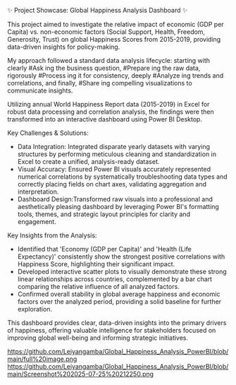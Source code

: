 ✨ Project Showcase: Global Happiness Analysis Dashboard ✨

This project aimed to investigate the relative impact of economic (GDP per Capita) vs. non-economic factors (Social Support, Health, Freedom, Generosity, Trust) on global Happiness Scores from 2015-2019, providing data-driven insights for policy-making.

My approach followed a standard data analysis lifecycle: starting with clearly #Ask ing the business question, #Prepare ing the raw data, rigorously #Process ing it for consistency, deeply #Analyze ing trends and correlations, and finally, #Share ing compelling visualizations to communicate insights.

Utilizing annual World Happiness Report data (2015-2019) in Excel for robust data processing and correlation analysis, the findings were then transformed into an interactive dashboard using Power BI Desktop.

Key Challenges & Solutions:
- Data Integration: Integrated disparate yearly datasets with varying structures by performing meticulous cleaning and standardization in Excel to create a unified, analysis-ready dataset.
- Visual Accuracy: Ensured Power BI visuals accurately represented numerical correlations by systematically troubleshooting data types and correctly placing fields on chart axes, validating aggregation and interpretation.
- Dashboard Design:Transformed raw visuals into a professional and aesthetically pleasing dashboard by leveraging Power BI's formatting tools, themes, and strategic layout principles for clarity and engagement.

Key Insights from the Analysis:
- Identified that 'Economy (GDP per Capita)' and 'Health (Life Expectancy)' consistently show the strongest positive correlations with Happiness Score, highlighting their significant impact.
- Developed interactive scatter plots to visually demonstrate these strong linear relationships across countries, complemented by a bar chart comparing the relative influence of all analyzed factors.
- Confirmed overall stability in global average happiness and economic factors over the analyzed period, providing a solid baseline for further exploration.

This dashboard provides clear, data-driven insights into the primary drivers of happiness, offering valuable intelligence for stakeholders focused on improving global well-being and informing strategic initiatives.

https://github.com/Leiyangamba/Global_Happiness_Analysis_PowerBI/blob/main/full%20image.png 
https://github.com/Leiyangamba/Global_Happiness_Analysis_PowerBI/blob/main/Screenshot%202025-07-25%20212250.png 
